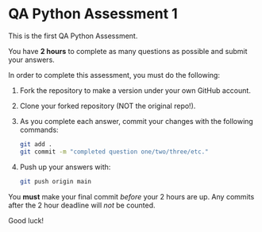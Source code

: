 # QA Python Assessment 1

This is the first QA Python Assessment.

You have **2 hours** to complete as many questions as possible and submit your answers.

In order to complete this assessment, you must do the following:

1. Fork the repository to make a version under your own GitHub account.

2. Clone your forked repository (NOT the original repo!).

3. As you complete each answer, commit your changes with the following commands:

    ```bash
    git add .
    git commit -m "completed question one/two/three/etc."
    ```

4. Push up your answers with:

    ```bash
    git push origin main
    ```

You **must** make your final commit *before* your 2 hours are up. Any commits after the 2 hour deadline will *not* be counted.

Good luck!